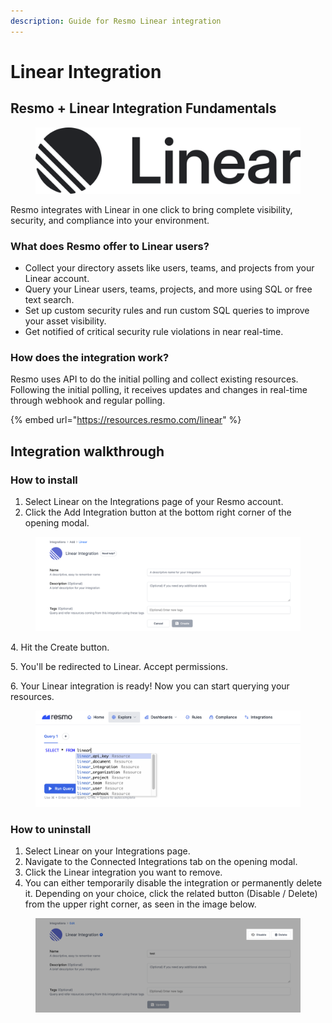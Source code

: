 ```yaml
---
description: Guide for Resmo Linear integration
---
```


# Linear Integration

## Resmo + Linear Integration Fundamentals

<figure><img src="../.gitbook/assets/wordmark-dark.png" alt=""><figcaption></figcaption></figure>

Resmo integrates with Linear in one click to bring complete visibility, security, and compliance into your environment.

### What does Resmo offer to Linear users?

* Collect your directory assets like users, teams, and projects from your Linear account.
* Query your Linear users, teams, projects, and more using SQL or free text search.
* Set up custom security rules and run custom SQL queries to improve your asset visibility.
* Get notified of critical security rule violations in near real-time.

### How does the integration work?

Resmo uses API to do the initial polling and collect existing resources. Following the initial polling, it receives updates and changes in real-time through webhook and regular polling.

{% embed url="https://resources.resmo.com/linear" %}

## Integration walkthrough

### How to install

1. Select Linear on the Integrations page of your Resmo account.
2. Click the Add Integration button at the bottom right corner of the opening modal.

<figure><img src="../.gitbook/assets/create-linear-resmo-integration.png" alt=""><figcaption></figcaption></figure>

4\. Hit the Create button.

5\. You'll be redirected to Linear. Accept permissions.

6\. Your Linear integration is ready! Now you can start querying your resources.

<figure><img src="../.gitbook/assets/query-linear-security.png" alt=""><figcaption></figcaption></figure>

### How to uninstall

1. Select Linear on your Integrations page.
2. Navigate to the Connected Integrations tab on the opening modal.
3. Click the Linear integration you want to remove.
4. You can either temporarily disable the integration or permanently delete it. Depending on your choice, click the related button (Disable / Delete) from the upper right corner, as seen in the image below.

<figure><img src="../.gitbook/assets/disable-delete-linear.png" alt=""><figcaption></figcaption></figure>
